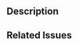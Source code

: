 <!-- Title should be a short phrase, e.g. "Adds survey functionality". -->

## Description

<!-- Detailed description can include any design decisions you want reviewers to take note of. -->

## Related Issues

<!-- List all issue numbers affected and closed by this PR. -->
